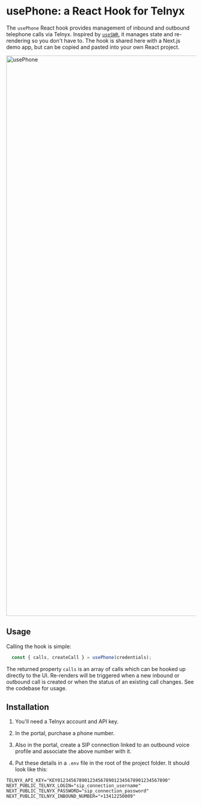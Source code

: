 # usePhone: a React Hook for Telnyx

The `usePhone` React hook provides management of inbound and outbound telephone calls via Telnyx. Inspired by [`useSWR`](https://swr.vercel.app/), it manages state and re-rendering so you don't have to. The hook is shared here with a Next.js demo app, but can be copied and pasted into your own React project.

<img width="1486" alt="usePhone" src="https://github.com/user-attachments/assets/9ec99ba0-6cbf-41d6-868b-c1612c078470">


## Usage 

Calling the hook is simple:

```typescript
  const { calls, createCall } = usePhone(credentials);
```

The returned property `calls` is an array of calls which can be hooked up directly to the UI. Re-renders will be triggered when a new inbound or outbound call is created or when the status of an existing call changes. See the codebase for usage.

## Installation

1. You'll need a Telnyx account and API key.

2. In the portal, purchase a phone number.

3. Also in the portal, create a SIP connection linked to an outbound voice profile and associate the above number with it.

4. Put these details in a `.env` file in the root of the project folder. It should look like this:

```
TELNYX_API_KEY="KEY01234567890123456789012345678901234567890"
NEXT_PUBLIC_TELNYX_LOGIN="sip_connection_username"
NEXT_PUBLIC_TELNYX_PASSWORD="sip_connection_password"
NEXT_PUBLIC_TELNYX_INBOUND_NUMBER="+13412250009"
```

